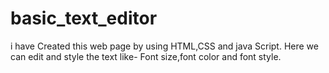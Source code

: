 # basic_text_editor
i have Created this web page by using HTML,CSS and java Script. Here we can edit and style the text like- Font size,font color and font style. 
 
